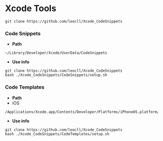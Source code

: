 # Xcode Tools

```
git clone https://github.com/leocll/Xcode_CodeSnippets
```

### Code Snippets
- **Path**
```
~/Library/Developer/Xcode/UserData/CodeSnippets
```

- **Use info**
```
git clone https://github.com/leocll/Xcode_CodeSnippets
bash ./Xcode_CodeSnippets/CodeSnippets/setup.sh
```

### Code Templates
- **Path**
- iOS
```
/Applications/Xcode.app/Contents/Developer/Platforms/iPhoneOS.platform/Developer/Library/Xcode/Templates
``` 

- **Use info**
```
git clone https://github.com/leocll/Xcode_CodeSnippets
bash ./Xcode_CodeSnippets/CodeTemplates/setup.sh
```
